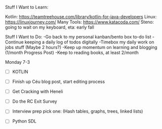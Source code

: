 Stuff I Want to Learn:

Kotlin: https://teamtreehouse.com/library/kotlin-for-java-developers
Linux: https://linuxjourney.com/
Many Tools: https://www.katacoda.com/
Steno: going to wait on my keyboard, eta: early fall

Stuff I Want to Do:
-Go back to my personal kanban/bento box to-do list
-Continue keeping a daily log of todos digitally
-Timebox my daily work on jobs stuff (Maybe 2 hours?)
-Keep up momentum on learning and blogging (1/month Progress Post)
-Keep to reading books, at least 2/month

Monday 7-3
* [ ] KOTLIN
* [ ] Finish up Céu blog post, start editing process
* [ ] Get Cracking with Heneli
* [ ] Do the RC Exit Survey
* [ ] Interview prep pick one: (Hash tables, graphs, trees, linked lists)

* [ ] Python SDL
